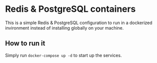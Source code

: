 # Redis & PostgreSQL containers

This is a simple Redis & PostgreSQL configuration to run in a dockerized invironment instead of installing globally on your machine.

## How to run it

Simply run `docker-compose up -d` to start up the services.